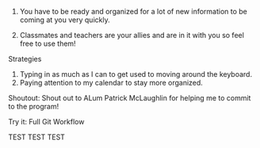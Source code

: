1. You have to be ready and organized for a lot of new information to be coming at you very quickly.

2. Classmates and teachers are your allies and are in it with you so feel free to use them!

Strategies
1. Typing in as much as I can to get used to moving around the keyboard.
2. Paying attention to my calendar to stay more organized.

Shoutout:
Shout out to ALum Patrick McLaughlin for helping me to commit to the program!

Try it: Full Git Workflow

TEST TEST TEST
